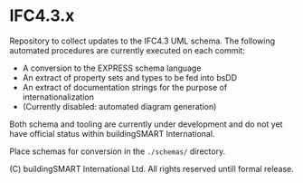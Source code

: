 IFC4.3.x
========

Repository to collect updates to the IFC4.3 UML schema. The following automated procedures are currently executed on each commit:

* A conversion to the EXPRESS schema language
* An extract of property sets and types to be fed into bsDD
* An extract of documentation strings for the purpose of internationalization
* (Currently disabled: automated diagram generation)

Both schema and tooling are currently under development and do not yet have official status within buildingSMART International.

Place schemas for conversion in the `./schemas/` directory.

(C) buildingSMART International Ltd. All rights reserved untill formal release.
